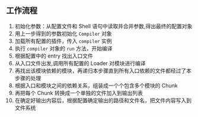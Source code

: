 ## 工作流程

1. 初始化参数：从配置文件和 Shell 语句中读取并合并参数,得出最终的配置对象
2. 用上一步得到的参数初始化 `Compiler` 对象
3. 加载所有配置的插件，传入 `compiler` 实例
4. 执行 `compiler` 对象的 `run` 方法，开始编译
5. 根据配置中的 entry 找出入口文件
6. 从入口文件出发,调用所有配置的 Loader 对模块进行编译
7. 再找出该模块依赖的模块，再递归本步骤直到所有入口依赖的文件都经过了本步骤的处理
8. 根据入口和模块之间的依赖关系，组装成一个个包含多个模块的 Chunk
9. 再把每个 Chunk 转换成一个单独的文件加入到输出列表
10. 在确定好输出内容后，根据配置确定输出的路径和文件名，把文件内容写入到文件系统

